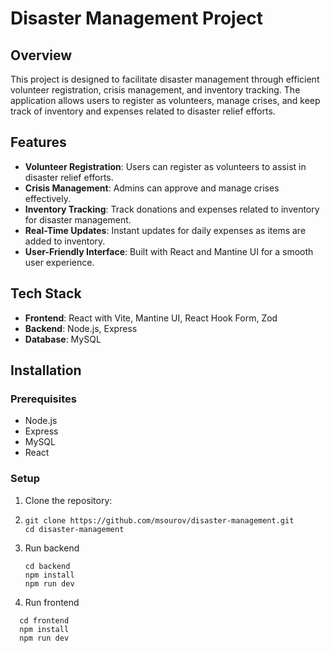 # Disaster Management Project

## Overview
This project is designed to facilitate disaster management through efficient volunteer registration, crisis management, and inventory tracking. The application allows users to register as volunteers, manage crises, and keep track of inventory and expenses related to disaster relief efforts.

## Features
- **Volunteer Registration**: Users can register as volunteers to assist in disaster relief efforts.
- **Crisis Management**: Admins can approve and manage crises effectively.
- **Inventory Tracking**: Track donations and expenses related to inventory for disaster management.
- **Real-Time Updates**: Instant updates for daily expenses as items are added to inventory.
- **User-Friendly Interface**: Built with React and Mantine UI for a smooth user experience.

## Tech Stack
- **Frontend**: React with Vite, Mantine UI, React Hook Form, Zod
- **Backend**: Node.js, Express
- **Database**: MySQL

## Installation

### Prerequisites
- Node.js
- Express
- MySQL
- React

### Setup
1. Clone the repository:
2. ```
   git clone https://github.com/msourov/disaster-management.git
   cd disaster-management
   ```
3. Run backend
   ```
   cd backend
   npm install
   npm run dev
4. Run frontend
```
  cd frontend
  npm install
  npm run dev
``` 
